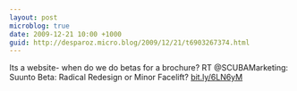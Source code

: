 ```yaml
---
layout: post
microblog: true
date: 2009-12-21 10:00 +1000
guid: http://desparoz.micro.blog/2009/12/21/t6903267374.html
---
```

Its a website- when do we do betas for a brochure? RT @SCUBAMarketing: Suunto Beta: Radical Redesign or Minor Facelift? [bit.ly/6LN6yM](http://bit.ly/6LN6yM)
